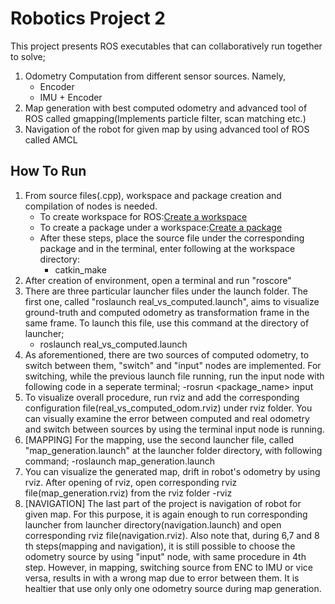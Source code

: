 # Robotics Project 2
This project presents ROS executables that can collaboratively run together to solve;
1) Odometry Computation from different sensor sources. Namely, 
	-  Encoder 
	-  IMU + Encoder
2) Map generation with best computed odometry and advanced tool of ROS called gmapping(Implements particle filter, scan matching etc.)
3) Navigation of the robot for given map by using advanced tool of ROS called AMCL

## How To Run
1) From source files(.cpp), workspace and package creation and compilation of nodes is needed. 
	- To create workspace for ROS:[Create a workspace](http://wiki.ros.org/catkin/Tutorials/create_a_workspace)
	- To create a package under a workspace:[Create a package](http://wiki.ros.org/ROS/Tutorials/CreatingPackage)
	- After these steps, place the source file under the corresponding package and in the terminal, enter following at the workspace directory:
		- catkin_make
2) After creation of environment, open a terminal and run "roscore"
3) There are three particular launcher files under the launch folder. The first one, called "roslaunch real_vs_computed.launch", aims to visualize ground-truth and computed odometry as transformation frame in the same frame. To launch this file, use this command at the directory of launcher;
	- roslaunch real_vs_computed.launch
4) As aforementioned, there are two sources of computed odometry, to switch between them, "switch" and "input" nodes are implemented. For switching, while the previous launch file running, run the input node with following code in a seperate terminal;
	-rosrun <package_name> input
5) To visualize overall procedure, run rviz and add the corresponding configuration file(real_vs_computed_odom.rviz) under rviz folder. You can visually examine the error between computed and real odometry and switch between sources by using the terminal input node is running.
6) [MAPPING] For the mapping, use the second launcher file, called "map_generation.launch" at the launcher folder directory, with following command;
	-roslaunch map_generation.launch
7) You can visualize the generated map, drift in robot's odometry by using rviz. After opening of rviz, open corresponding rviz file(map_generation.rviz) from the rviz folder
	-rviz
8) [NAVIGATION] The last part of the project is navigation of robot for given map. For this purpose, it is again enough to run corresponding launcher from launcher directory(navigation.launch) and open corresponding rviz file(navigation.rviz). Also note that, during 6,7 and 8 th steps(mapping and navigation), it is still possible to choose the odometry source by using "input" node, with same procedure in 4th step. However, in mapping, switching source from ENC to IMU or vice versa, results in with a wrong map due to error between them. It is healtier that use only only one odometry source during map generation.
